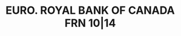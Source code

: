 ---
layout: asset
title: EURO. ROYAL BANK OF CANADA FRN 10|14                        
isin: US78008TXB50
---